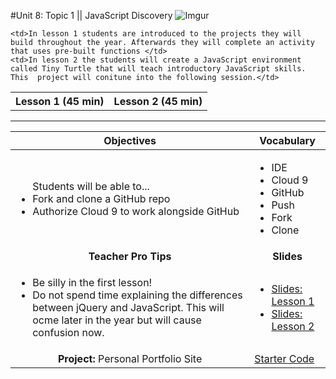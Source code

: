 #Unit 8: Topic 1 || JavaScript Discovery
 ![Imgur](http://i.imgur.com/jN4HZ6x.png)
 
<table>
<tr>
	<th>Lesson 1 (45 min)</th>
	<th>Lesson 2 (45 min)</th>
</tr>
<tr>

	<td>In lesson 1 students are introduced to the projects they will build throughout the year. Afterwards they will complete an activity that uses pre-built functions </td>
	<td>In lesson 2 the students will create a JavaScript environment called Tiny Turtle that will teach introductory JavaScript skills. This  project will conitune into the following session.</td>
</tr>
</table>

***


| Objectives | Vocabulary |
|-------|-------|
| <ul>Students will be able to...<li> Fork and clone a GitHub repo</li> <li>Authorize Cloud 9 to work alongside GitHub</li> </ul>  | <ul>  <li>IDE</li> <li>Cloud 9</li> <li>GitHub</li><li>Push</li><li>Fork</li><li>Clone</li></ul> | 
| <center> **Teacher Pro Tips** </center> |<center> **Slides** </center> |
|<ul><li>Be silly in the first lesson!</li> <li>Do not spend time explaining the differences between jQuery and JavaScript. This will ocme later in the year but will cause confusion now.</li></ul>| <ul><li><a href = "https://docs.google.com/presentation/d/1s8PcznYmhRQ4DXHP_TFcu_uJaFNZOEiwAvCqyIE0aw0/edit#slide=id.g14ecb9111c_1_0">Slides: Lesson 1</a></li> <li> <a href = "https://docs.google.com/presentation/d/1s8PcznYmhRQ4DXHP_TFcu_uJaFNZOEiwAvCqyIE0aw0/edit#slide=id.g1468af6d85_0_0" target="_blank">Slides: Lesson 2</a></li></ul> | 
| <center>**Project:** Personal Portfolio Site </center>| [Starter Code](https://github.com/ScriptEdcurriculum/Portfolio_Unit6)  |





